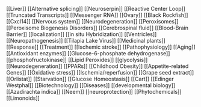 [[Liver]]
[[Alternative splicing]]
[[Neuroserpin]]
[[Reactive Center Loop]]
[[Truncated Transcripts]]
[[Messenger RNA]]
[[Ovary]]
[[Black Rockfish]]
[[Cxcl14]]
[[Nervous system]]
[[Neurodegeneration]]
[[Peroxisomes]]
[[Peroxisome Biogenesis Disorders]]
[[Cerebrospinal fluid]]
[[Blood-Brain Barrier]]
[[localization]]
[[in situ Hybridization]]
[[Ventricles]]
[[Neuropathogenesis]]
[[Tilapia Lake Virus]]
[[Medicinal plants]]
[[Response]]
[[Treatment]]
[[Ischemic stroke]]
[[Pathophysiology]]
[[Aging]]
[[Antioxidant enzymes]]
[[Glucose-6-phosphate dehydrogenase]]
[[phosphofructokinase]]
[[Lipid Peroxides]]
[[glycolysis]]
[[Neurodegeneration]]
[[PPARs]]
[[Childhood Obesity]]
[[Appetite-related Genes]]
[[Oxidative stress]]
[[Ischemia/reperfusion]]
[[Grape seed extract]]
[[Orlistat]]
[[Starvation]]
[[Glucose Homeostasis]]
[[Cart]]
[[Edinger Westphal]]
[[Biotechnology]]
[[Diseases]]
[[developmental biology]]
[[Azadirachta indica]]
[[Neem]]
[[neuroprotection]]
[[Phytochemicals]]
[[Limonoids]]
